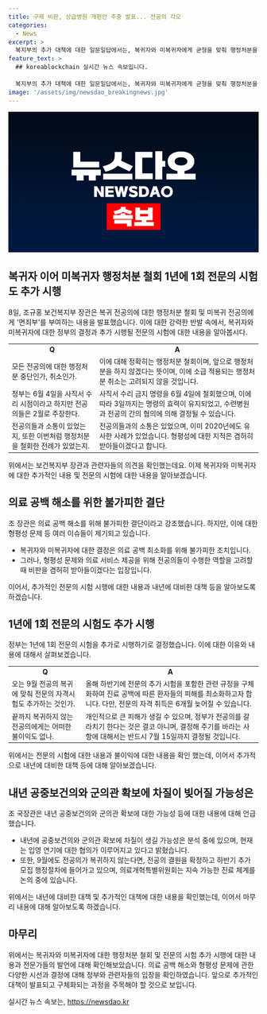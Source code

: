 ```yaml
---
title: 구제 비판, 상급병원 개편안 주중 발표... 전공의 각오
categories:
  - News
excerpt: >
  복지부의 추가 대책에 대한 일문일답에서는, 복귀자와 미복귀자에게 균형을 맞춰 행정처분을 철회하고, 의료 공백을 해소하기 위해 불가피한 결정을 내린 것을 강조합니다. 또한, 형평성 문제를 피하기 어려웠으며, 의료 공백을 최소화하기 위해 애썼다는 점을 설명하고 있습니다. 또한, 수도권과 지방 전공의의 배정 비율을 조정하고, 전공의의 복귀를 촉구하는 환자단체의 의견을 언급하며, 추가 대책을 모색 중이라고 밝혔습니다. 추가로, 자격시험 등 관련 규정을 구체화하여 의료 공백을 최소화하겠다는 뜻을 내비치면서, 지속 가능한 진료 체계를 논의하고 있다고 전했습니다.
feature_text: >
  ## koreablockchain 실시간 뉴스 속보입니다.

  복지부의 추가 대책에 대한 일문일답에서는, 복귀자와 미복귀자에게 균형을 맞춰 행정처분을 철회하고, 의료 공백을 해소하기 위해 불가피한 결정을 내린 것을 강조합니다. 또한, 형평성 문제를 피하기 어려웠으며, 의료 공백을 최소화하기 위해 애썼다는 점을 설명하고 있습니다. 또한, 수도권과 지방 전공의의 배정 비율을 조정하고, 전공의의 복귀를 촉구하는 환자단체의 의견을 언급하며, 추가 대책을 모색 중이라고 밝혔습니다. 추가로, 자격시험 등 관련 규정을 구체화하여 의료 공백을 최소화하겠다는 뜻을 내비치면서, 지속 가능한 진료 체계를 논의하고 있다고 전했습니다.
image: '/assets/img/newsdao_breakingnews.jpg'
---
```


<p><img src="/assets/img/newsdao_breakingnews.jpg" alt="koreablockchain 속보" /></p>

<h2 data-ke-size="size26">복귀자 이어 미복귀자 행정처분 철회 1년에 1회 전문의 시험도 추가 시행</h2>

<p data-ke-size="size16">8일, 조규홍 보건복지부 장관은 복귀 전공의에 대한 행정처분 철회 및 미복귀 전공의에게 '면죄부'를 부여하는 내용을 발표했습니다. 이에 대한 강력한 반발 속에서, 복귀자와 미복귀자에 대한 정부의 결정과 추가 시행될 전문의 시험에 대한 내용을 알아봅시다.</p>

<table>
  <tr>
    <td style="text-align: center; height: 17px;"><b>Q</b></td>
    <td style="text-align: center; height: 17px;"><b>A</b></td>
  </tr>
  <tr>
    <td style="height: 17px;">모든 전공의에 대한 행정처분 중단인가, 취소인가.</td>
    <td style="height: 17px;">이에 대해 정확히는 행정처분 철회이며, 앞으로 행정처분을 하지 않겠다는 뜻이며, 이에 소급 적용되는 행정처분 취소는 고려되지 않을 것입니다.</td>
  </tr>
  <tr>
    <td style="height: 17px;">정부는 6월 4일을 사직서 수리 시점이라고 하지만 전공의들은 2월로 주장한다.</td>
    <td style="height: 17px;">사직서 수리 금지 명령을 6월 4일에 철회했으며, 이에 따라 3일까지는 명령의 효력이 유지되었고, 수련병원과 전공의 간의 협의에 의해 결정될 수 있습니다.</td>
  </tr>
  <tr>
    <td style="height: 17px;">전공의들과 소통이 있었는지, 또한 이번처럼 행정처분을 철회한 전례가 있었는지.</td>
    <td style="height: 17px;">전공의들과의 소통은 있었으며, 이미 2020년에도 유사한 사례가 있었습니다. 형평성에 대한 지적은 겸허히 받아들이겠다고 합니다.</td>
  </tr>
</table>

<p data-ke-size="size16">위에서는 보건복지부 장관과 관련자들의 의견을 확인했는데요. 이제 복귀자와 미복귀자에 대한 추가적인 내용 및 전문의 시험에 대한 내용을 알아보겠습니다.</p>

<h2 data-ke-size="size26">의료 공백 해소를 위한 불가피한 결단</h2>

<p data-ke-size="size16">조 장관은 의료 공백 해소를 위해 불가피한 결단이라고 강조했습니다. 하지만, 이에 대한 형평성 문제 등 여러 이슈들이 제기되고 있습니다.</p>

<ul>
  <li>복귀자와 미복귀자에 대한 결정은 의료 공백 최소화를 위해 불가피한 조치입니다.</li>
  <li>그러나, 형평성 문제와 의료 서비스 제공을 위해 전공의들이 수행한 역할을 고려할 때 비판을 겸허히 받아들이겠다는 입장입니다.</li>
</ul>

<p data-ke-size="size16">이어서, 추가적인 전문의 시험 시행에 대한 내용과 내년에 대비한 대책 등을 알아보도록 하겠습니다.</p>

<h2 data-ke-size="size26">1년에 1회 전문의 시험도 추가 시행</h2>

<p data-ke-size="size16">정부는 1년에 1회 전문의 시험을 추가로 시행하기로 결정했습니다. 이에 대한 이유와 내용에 대해서 살펴보겠습니다.</p>

<table>
  <tr>
    <td style="text-align: center; height: 17px;"><b>Q</b></td>
    <td style="text-align: center; height: 17px;"><b>A</b></td>
  </tr>
  <tr>
    <td style="height: 17px;">오는 9월 전공의 복귀에 맞춰 전문의 자격시험도 추가하는 것인가.</td>
    <td style="height: 17px;">올해 하반기에 전문의 추가 시험을 포함한 관련 규정을 구체화하여 진료 공백에 따른 환자들의 피해를 최소화하고자 합니다. 다만, 전문의 자격 취득은 6개월 늦어질 수 있습니다.</td>
  </tr>
  <tr>
    <td style="height: 17px;">끝까지 복귀하지 않는 전공의에게는 어떠한 불이익도 없나.</td>
    <td style="height: 17px;">개인적으로 큰 피해가 생길 수 있으며, 정부가 전공의를 갈라치기 한다는 것은 결코 아니며, 결정해 주기를 바라는 사항에 대해서는 반드시 7월 15일까지 결정될 것입니다.</td>
  </tr>
</table>

<p data-ke-size="size16">위에서는 전문의 시험에 대한 내용과 불이익에 대한 내용을 확인 했는데, 이어서 추가적으로 내년에 대비한 대책 등에 대해 알아보겠습니다.</p>

<h2 data-ke-size="size26">내년 공중보건의와 군의관 확보에 차질이 빚어질 가능성은</h2>

<p data-ke-size="size16">조 국장관은 내년 공중보건의와 군의관 확보에 대한 가능성 등에 대한 내용에 대해 언급했습니다.</p>

<ul>
  <li>내년에 공중보건의와 군의관 확보에 차질이 생길 가능성은 분석 중에 있으며, 현재는 입영 연기에 대한 협의가 이루어지고 있다고 밝혔습니다.</li>
  <li>또한, 9월에도 전공의가 복귀하지 않는다면, 전공의 결원을 확정하고 하반기 추가 모집 행정절차에 들어가고 있으며, 의료개혁특별위원회는 지속 가능한 진료 체계를 논의 중에 있습니다.</li>
</ul>

<p data-ke-size="size16">위에서는 내년에 대비한 대책 및 추가적인 대책에 대한 내용을 확인했는데, 이어서 마무리 내용에 대해 알아보도록 하겠습니다.</p>

<h2 data-ke-size="size26">마무리</h2>

<p data-ke-size="size16">위에서는 복귀자와 미복귀자에 대한 행정처분 철회 및 전문의 시험 추가 시행에 대한 내용과 전문가들의 발언에 대해 확인해보았습니다. 의료 공백 해소와 형평성 문제에 관한 다양한 시선과 결정에 대해 정부와 관련자들의 입장을 확인하였습니다. 앞으로 추가적인 대책이 발표되고 구체화되는 과정을 주목해야 할 것으로 보입니다.</p>
실시간 뉴스 속보는, <a href="https://newsdao.kr" rel="dofollow">https://newsdao.kr</a>


